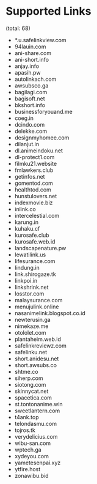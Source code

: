 # Supported Links
(total: 68)
* *.u.safelinkview.com
* 94lauin.com
* ani-share.com
* ani-short.info
* anjay.info
* apasih.pw
* autolinkach.com
* awsubsco.ga
* bagilagi.com
* bagisoft.net
* bkshort.info
* businessforyouand.me
* coeg.in
* dcindo.com
* delekke.com
* designmyhomee.com
* dilanjut.in
* dl.animeindoku.net
* dl-protect1.com
* filmku21.website
* fmlawkers.club
* getinfos.net
* gomentod.com
* healthtod.com
* hunstulovers.net
* indexmovie.biz
* inlink.co
* intercelestial.com
* karung.in
* kuhaku.cf
* kurosafe.club
* kurosafe.web.id
* landscapenature.pw
* lewatilink.us
* lifesurance.com
* lindung.in
* link.shirogaze.tk
* linkpoi.in
* linkshrink.net
* losstor.com
* malaysurance.com
* menujulink.online
* nasanimelink.blogspot.co.id
* newterusin.ga
* nimekaze.me
* otololet.com
* plantaheim.web.id
* safelinkreviewz.com
* safelinku.net
* short.anidesu.net
* short.awsubs.co
* shtme.co
* siherp.com
* siotong.com
* skinnycat.net
* spacetica.com
* st.tontonanime.win
* sweetlantern.com
* t4ank.top
* telondasmu.com
* tojros.tk
* verydelicius.com
* wibu-san.com
* wptech.ga
* xydeyou.com
* yametesenpai.xyz
* ytfire.host
* zonawibu.bid
